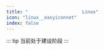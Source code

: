 ```yaml
---
title: "                    Linux"
icon: "linux__easyiconnet"
index: false
---
```

::: tip
当前处于建设阶段
:::
